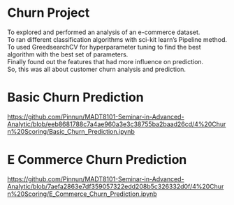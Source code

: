 # Churn Project     
To explored and performed an analysis of an e-commerce dataset.     
To ran different classification algorithms with sci-kit learn’s Pipeline method.     
To used GreedsearchCV for hyperparameter tuning to find the best algorithm with the best set of parameters.     
Finally found out the features that had more influence on prediction.     
So, this was all about customer churn analysis and prediction.    
# Basic Churn Prediction     
https://github.com/Pinnun/MADT8101-Seminar-in-Advanced-Analytic/blob/eeb8681788c7a4ae960a3e3c38755ba2baad26cd/4%20Churn%20Scoring/Basic_Churn_Prediction.ipynb
# E Commerce Churn Prediction     
https://github.com/Pinnun/MADT8101-Seminar-in-Advanced-Analytic/blob/7aefa2863e7df359057322edd208b5c326332d0f/4%20Churn%20Scoring/E_Commerce_Churn_Prediction.ipynb
